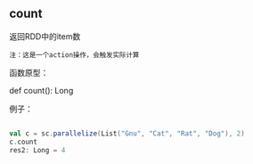## count

返回RDD中的item数

`注：这是一个action操作，会触发实际计算`

函数原型：

  def count(): Long
  
例子：

```scala

val c = sc.parallelize(List("Gnu", "Cat", "Rat", "Dog"), 2)
c.count
res2: Long = 4
```


